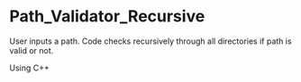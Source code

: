 # Path_Validator_Recursive

User inputs a path. 
Code checks recursively through all directories if path is valid or not.

Using C++

